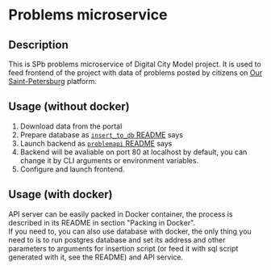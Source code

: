 # Problems microservice

## Description

This is SPb problems microservice of Digital City Model project. It is used to feed frontend of the project with data of
  problems posted by citizens on [Our Saint-Petersburg](https://gorod.gov.spb.ru/) platform.

## Usage (without docker)

1. Download data from the portal
2. Prepare database as [`insert_to_db` README](insert_to_db/README.md) says
3. Launch backend as [`problemapi` README](problemapi/README.md) says
4. Backend will be avaliable on port 80 at localhost by default, you can change it by CLI arguments or environment variables.
5. Configure and launch frontend.

## Usage (with docker)

API server can be easily packed in Docker container, the process is described in its README in section "Packing in Docker".  
If you need to, you can also use database with docker, the only thing you need to is to run postgres database and set its
  address and other parameters to arguments for insertion script (or feed it with sql script generated with it, see the README)
  and API service.

